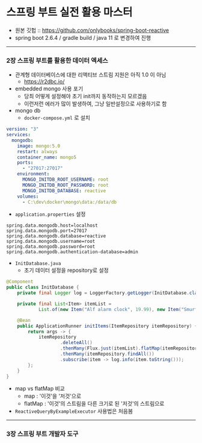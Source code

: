 # 스프링 부트 실전 활용 마스터
* 원본 깃헙 :: https://github.com/onlybooks/spring-boot-reactive
* spring boot 2.6.4 / gradle build / java 11 로 변경하여 진행
---
### 2장 스프링 부트를 활용한 데이터 엑세스
* 관계형 데이터베이스에 대한 리액티브 스트림 지원은 아직 1.0 이 아님
  * https://r2dbc.io/
* embedded mongo 사용 포기
  * 당최 어떻게 설정해야 초기 init까지 동작하는지 모르겠음
  * 이런저런 에러가 많이 발생하여, 그냥 일반설정으로 사용하기로 함
* mongo db
  * `docker-compose.yml` 로 설치
```yaml
version: "3"
services:
  mongodb:
    image: mongo:5.0
    restart: always
    container_name: mongo5
    ports:
      - "27017:27017"
    environment:
      MONGO_INITDB_ROOT_USERNAME: root
      MONGO_INITDB_ROOT_PASSWORD: root
      MONGO_INITDB_DATABASE: reactive
    volumes:
      - C:\dev\docker\mongo\data:/data/db
```
* `application.properties` 설정
```properties
spring.data.mongodb.host=localhost
spring.data.mongodb.port=27017
spring.data.mongodb.database=reactive
spring.data.mongodb.username=root
spring.data.mongodb.password=root
spring.data.mongodb.authentication-database=admin
```
* `InitDatabase.java`
  * 초기 데이터 설정을 repository로 설정
```java
@Component
public class InitDatabase {
    private final Logger log = LoggerFactory.getLogger(InitDatabase.class);

    private final List<Item> itemList =
            List.of(new Item("Alf alarm clock", 19.99), new Item("Smurf TV tray", 24.99));

    @Bean
    public ApplicationRunner initItems(ItemRepository itemRepository) {
        return args -> {
            itemRepository
                    .deleteAll()
                    .thenMany(Flux.just(itemList).flatMap(itemRepository::saveAll))
                    .thenMany(itemRepository.findAll())
                    .subscribe(item -> log.info(item.toString()));
        };
    }
}
```
* map vs flatMap 비교
  * map : '이것'을 '저것'으로
  * flatMap : '이것'의 스트림을 다른 크기로 된 '저것'의 스트림으로 
* `ReactiveQueryByExampleExecutor` 사용법은 처음봄
---
### 3장 스프링 부트 개발자 도구
